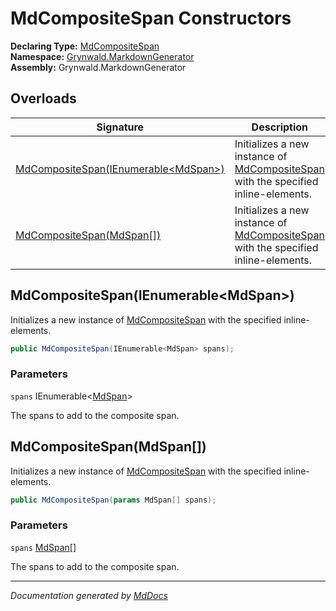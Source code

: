 ﻿<!--  
  <auto-generated>   
    The contents of this file were generated by a tool.  
    Changes to this file may be list if the file is regenerated  
  </auto-generated>   
-->

# MdCompositeSpan Constructors

**Declaring Type:** [MdCompositeSpan](../index.md)  
**Namespace:** [Grynwald.MarkdownGenerator](../../index.md)  
**Assembly:** Grynwald.MarkdownGenerator

## Overloads

| Signature                                                                   | Description                                                                                       |
| --------------------------------------------------------------------------- | ------------------------------------------------------------------------------------------------- |
| [MdCompositeSpan(IEnumerable\<MdSpan\>)](#mdcompositespanienumerablemdspan) | Initializes a new instance of [MdCompositeSpan](../index.md) with the specified inline\-elements. |
| [MdCompositeSpan(MdSpan\[\])](#mdcompositespanmdspan)                       | Initializes a new instance of [MdCompositeSpan](../index.md) with the specified inline\-elements. |

## MdCompositeSpan(IEnumerable\<MdSpan\>)

Initializes a new instance of [MdCompositeSpan](../index.md) with the specified inline\-elements.

```csharp
public MdCompositeSpan(IEnumerable<MdSpan> spans);
```

### Parameters

`spans`  IEnumerable\<[MdSpan](../../MdSpan/index.md)\>

The spans to add to the composite span.

## MdCompositeSpan(MdSpan\[\])

Initializes a new instance of [MdCompositeSpan](../index.md) with the specified inline\-elements.

```csharp
public MdCompositeSpan(params MdSpan[] spans);
```

### Parameters

`spans`  [MdSpan](../../MdSpan/index.md)\[\]

The spans to add to the composite span.

___

*Documentation generated by [MdDocs](https://github.com/ap0llo/mddocs)*
